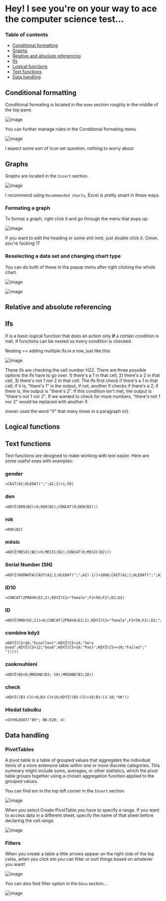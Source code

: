# Hey! I see you're on your way to ace the computer science test...

### Table of contents 

+ <a href="https://scraptechguy.github.io/#conditional-formatting">Conditional formatting</a>
+ <a href="https://scraptechguy.github.io/#graphs">Graphs</a>
+ <a href="https://scraptechguy.github.io/#relative-and-absolute-referencing">Relative and absolute referencing</a>
+ <a href="https://scraptechguy.github.io/#ifs">Ifs</a>
+ <a href="https://scraptechguy.github.io/#logical-functions">Logical functions</a>
+ <a href="https://scraptechguy.github.io/#text-functions">Text functions</a>
+ <a href="https://scraptechguy.github.io/#data-handling">Data handling</a>

## Conditional formatting

Conditional formating is located in the `Home` section roughly in the middle of the top pane.

![image](https://user-images.githubusercontent.com/75474651/149218125-7ac9d9ba-4826-46f2-915c-707df91d1e9e.png)

You can further manage rules in the Conditional formating menu

![image](https://user-images.githubusercontent.com/75474651/149218374-c43596ed-edb3-4cf4-9a2b-5fd8edd69ade.png)

I expect some sort of Icon set question, nothing to worry about

## Graphs

Graphs are located in the `Insert` section. 

![image](https://user-images.githubusercontent.com/75474651/149218604-28a3801a-02d1-4b43-ae53-e2b46eeb7f7a.png)

I recommend using `Recommended charts`, Excel is pretty smart in these ways.

### Formating a graph

To format a graph, right click it and go through the menu that pops up. 

![image](https://user-images.githubusercontent.com/75474651/149219051-7aa0d2a4-7504-473d-98a7-26e574694efa.png)

If you want to edit the heading or some shit innit, just double click it. Cmon, you're fucking 17

### Reselecting a data set and changing chart type 

You can do both of these in the popup menu after right clicking the whole chart. 

![image](https://user-images.githubusercontent.com/75474651/149219588-ae991f4e-0e27-4e41-b506-3b962b8008b9.png)

![image](https://user-images.githubusercontent.com/75474651/149219526-f254c5db-7c36-46b5-8bd1-a075fd1dd069.png)


## Relative and absolute referencing

## Ifs

If is a basic logical function that does an action only <b>if</b> a certain condition is met. If functions can be nested so every condition is checked. 

Nesting == adding multiple ifs in a row, just like this: 

![image](https://user-images.githubusercontent.com/75474651/149221696-248ba76c-f52f-4558-a177-5db968060837.png)

These ifs are checking the cell number H22. There are three possible options the ifs have to go over. 1) there's a 1 in that cell, 2) there's a 2 in that cell, 
3) there's not 1 nor 2 in that cell. The ifs first check if there's a 1 in that cell, if it is, "there's 1" is the output, if not, another if checks if there's a 2, if there is, the output is "there's 2". If this condition isn't met, the output is "there's not 1 nor 2". If we wanted to check for more numbers, "there's not 1 nor 2" would be replaced with another if. 

(never used the word "if" that many times in a paragraph lol)

## Logical functions 

## Text functions

Text functions are designed to make working with text easier. Here are some useful ones with examples: 

### gender

```
=ČÁST(A2;HLEDAT(";";A2;1)+1;50)
```

### den

```
=KDYŽ(DEN(B2)>9;DEN(B2);CONCAT(0;DEN(B2)))
```

### rok

```
=ROK(B2)
```

### měsíc

```
=KDYŽ(MĚSÍC(B2)>9;MĚSÍC(B2);CONCAT(0;MĚSÍC(B2)))
```

### Serial Number (SN)

```
=KDYŽ(HODNOTA(ČÁST(A2;1;HLEDAT(";";A2)-1))>1000;ČÁST(A2;1;HLEDAT(";";A2)-1);CONCAT("0";ČÁST(A2;1;HLEDAT(";";A2)-1)))
```

### ID10

```
=CONCAT(ZPRAVA(E2;2);KDYŽ(C2="female";F2+50;F2);D2;G2)
```

### ID

```
=KDYŽ(MOD(H2;11)=0;CONCAT(ZPRAVA(E2;2);KDYŽ(C2="female";F2+50;F2);D2;"/";G2);"Invalid")
```

### combine když

```
=KDYŽ(C5>16;"Excellent";KDYŽ(C5>14;"Very Good";KDYŽ(C5>12;"Good";KDYŽ(C5>10;"Pass";KDYŽ(C5<=10;"Failed";" ")))))
```

### zaokrouhlení

```
=KDYŽ(B3<0;MROUND(B3;-10);MROUND(B3;10))
```

### check

```
=KDYŽ((B3-C3)<0;B3-C3+10;KDYŽ((B3-C3)>10;B3-C3-10;"OK"))
```

### Hledat tabulku 

```
=SVYHLEDAT("89"; B6:E20; 4)
```

## Data handling 

### PivotTables

A pivot table is a table of grouped values that aggregates the individual items of a more extensive table within one or more discrete categories. This summary might include sums, averages, or other statistics, which the pivot table groups together using a chosen aggregation function applied to the grouped values.

You can find em in the top left corner in the `Insert` section. 

![image](https://user-images.githubusercontent.com/75474651/149223224-8fcb36a0-b82a-4c14-b71f-956f51583e88.png)

When you select Create PivotTable you have to specify a range. If you want to access data in a different sheet, specify the name of that sheet before declaring the cell range.

![image](https://user-images.githubusercontent.com/75474651/149223181-166d7d63-2ceb-4b2f-acfc-2147c1ae39ad.png)

### Filters

When you create a table a little arrows appear on the right side of the top celss, when you click em you can filter or sort things based on whatever you want! 

![image](https://user-images.githubusercontent.com/75474651/149223967-ede3100b-4e36-4442-9bf1-96ed995f7f5a.png)

You can also find filter option in the `Data` section... 

![image](https://user-images.githubusercontent.com/75474651/149224066-4599baf7-529f-450a-b29b-d30c3cb8ccf6.png)
